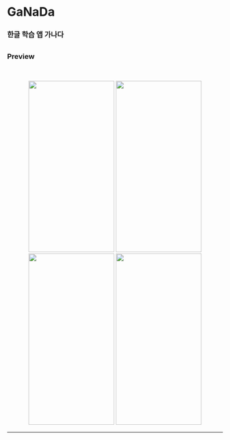 # GaNaDa

### 한글 학습 앱 가나다
## 

### Preview 

<br/>
<p align="center">
<img src="/Users/baegdaehong/Desktop/Simulator Screen Shot - iPhone 14 Pro - 2023-02-01 at 15.46.45.png" width="200" height="400"/> 
<img src="/var/folders/mg/n03ydn8s2294swgfv_b60syw0000gn/T/simulator_screenshot_8E821F88-7F59-4EBE-8C29-49DCE2DA3716.png" width="200" height="400"/>
<img src="/var/folders/mg/n03ydn8s2294swgfv_b60syw0000gn/T/simulator_screenshot_E43097B3-D43E-4F87-B9A5-97D0A807263A.png" width="200" height="400"/>
<img src="/var/folders/mg/n03ydn8s2294swgfv_b60syw0000gn/T/simulator_screenshot_41B8952D-D6AF-4AA4-BFDE-D6A96C9BD3A9.png" width="200" height="400"/>
 

---------------------------------------







